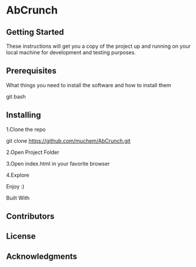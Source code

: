 # AbCrunch

## Getting Started
These instructions will get you a copy of the project up and running on your local machine for development and testing purposes.

## Prerequisites
What things you need to install the software and how to install them

git bash

## Installing
 1.Clone the repo
 
 git clone https://github.com/muchem/AbCrunch.git
 
 2.Open Project Folder
 
 3.Open index.html in your favorite browser
 
 4.Explore

Enjoy :)

Built With


## Contributors


## License


## Acknowledgments
